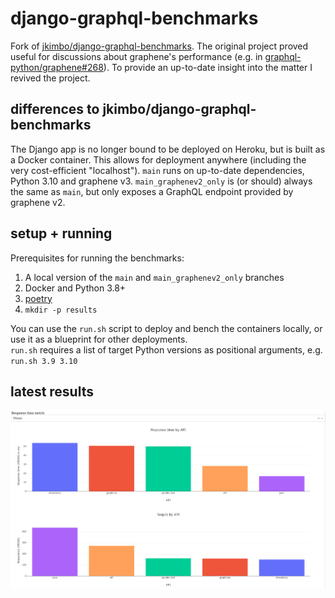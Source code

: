 # django-graphql-benchmarks
Fork of [jkimbo/django-graphql-benchmarks](https://github.com/jkimbo/django-graphql-benchmarks).
The original project proved useful for discussions about graphene's performance (e.g. in [graphql-python/graphene#268](https://github.com/graphql-python/graphene/issues/268)).
To provide an up-to-date insight into the matter I revived the project.

## differences to jkimbo/django-graphql-benchmarks
The Django app is no longer bound to be deployed on Heroku, but is built as a Docker container. This allows for deployment anywhere (including the very cost-efficient "localhost").
`main` runs on up-to-date dependencies, Python 3.10 and graphene v3.
`main_graphenev2_only` is (or should) always the same as `main`, but only exposes a GraphQL endpoint provided by graphene v2.

## setup + running
Prerequisites for running the benchmarks:
1. A local version of the `main` and `main_graphenev2_only` branches
2. Docker and Python 3.8+
3. [poetry](https://python-poetry.org/docs/#installation)
4. `mkdir -p results`

You can use the `run.sh` script to deploy and bench the containers locally, or use it as a blueprint for other deployments.  
`run.sh` requires a list of target Python versions as positional arguments, e.g. `run.sh 3.9 3.10`

## latest results
![latest results](latest.png)
